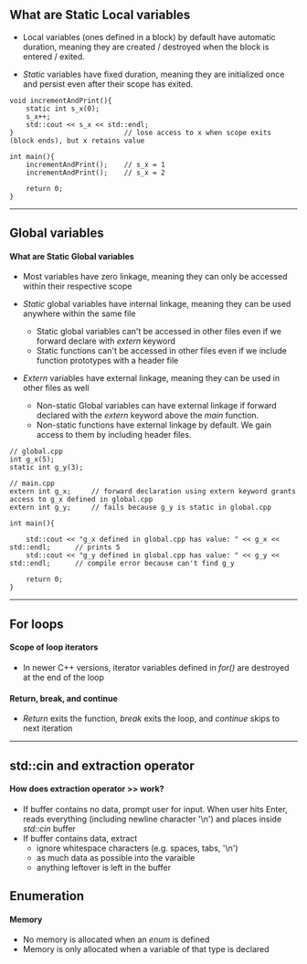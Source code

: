 <!-- 
-->
## What are Static Local variables

* Local variables (ones defined in a block) by default have automatic duration, meaning they are created / destroyed when the block is entered / exited.

* *Static* variables have fixed duration, meaning they are initialized once and persist even after their scope has exited.
```{c++}
void incrementAndPrint(){
    static int s_x(0);
    s_x++;
    std::cout << s_x << std::endl;
}                           // lose access to x when scope exits (block ends), but x retains value

int main(){
    incrementAndPrint();    // s_x = 1
    incrementAndPrint();    // s_x = 2
    
    return 0;
}
```
<hr>




<!-- 
-->
## Global variables

#### What are Static Global variables
* Most variables have zero linkage, meaning they can only be accessed within their respective scope

* *Static* global variables have internal linkage, meaning they can be used anywhere within the same file
    + Static global variables can't be accessed in other files even if we forward declare with *extern* keyword 
    + Static functions can't be accessed in other files even if we include function prototypes with a header file

* *Extern* variables have external linkage, meaning they can be used in other files as well
    + Non-static Global variables can have external linkage if forward declared with the *extern* keyword above the *main* function.
    + Non-static functions have external linkage by default.  We gain access to them by including header files.
```{c++}
// global.cpp
int g_x(5);
static int g_y(3);

// main.cpp
extern int g_x;     // forward declaration using extern keyword grants access to g_x defined in global.cpp
extern int g_y;     // fails because g_y is static in global.cpp

int main(){

    std::cout << "g_x defined in global.cpp has value: " << g_x << std::endl;      // prints 5
    std::cout << "g_y defined in global.cpp has value: " << g_y << std::endl;      // compile error because can't find g_y
    
    return 0;
}
```

<hr>








<!-- 
-->
## For loops

#### Scope of loop iterators
- In newer C++ versions, iterator variables defined in *for()* are destroyed at the end of the loop

#### Return, break, and continue
- *Return* exits the function, *break* exits the loop, and *continue* skips to next iteration

<hr>







<!-- 
-->
## std::cin and extraction operator

#### How does extraction operator >> work?
* If buffer contains no data, prompt user for input.  When user hits Enter, reads everything (including newline character '\n') and places inside *std::cin* buffer 
* If buffer contains data, extract
    + ignore whitespace characters (e.g. spaces, tabs, '\n')
    + as much data as possible into the varaible
    + anything leftover is left in the buffer








<!-- 
-->
## Enumeration

#### Memory
* No memory is allocated when an *enum* is defined
* Memory is only allocated when a variable of that type is declared

